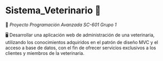 # Sistema_Veterinario 💉

👥 _Proyecto Programación Avanzada SC-601 Grupo 1_

🖥️ Desarrollar una aplicación web de administración de una veterinaria, utilizando los
conocimientos adquiridos en el patrón de diseño MVC y el acceso a base de datos, con el
fin de ofrecer servicios exclusivos a los clientes y miembros de la veterinaria.
